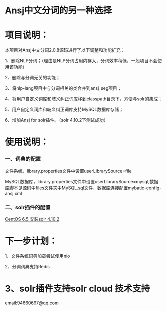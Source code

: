 Ansj中文分词的另一种选择
=========
项目说明：
===

本项目对Ansj中文分词2.0.8源码进行了以下调整和功能扩充：

1、删除NLP分词；（理由是NLP分词占用内存大，分词效率稍低，一般项目不会使用该功能）

2、删除与分词无关的功能；

3、将nlp-lang项目中与分词相关的类合并到ansj_seg项目；

4、将用户自定义词库和岐义纠正词库移到classpath目录下，方便与solr的集成；

5、用户自定义词库和岐义纠正词库支持MySQL数据库存储；

6、增加Ansj for solr插件。（solr 4.10.2下测试成功）

使用说明：
====
### 一、词典的配置
文件系统，library.properties文件中设置userLibrarySource=file

MySQL数据库，library.properties文件中设置userLibrarySource=mysql,数据库脚本见源码中files文件夹中MySQL.sql文件，数据库连接配置mybatic-config-ansj.xml

### 二、solr插件的配置
[CentOS 6.5 安装solr 4.10.2](https://github.com/Lewis-Liu-001/ansj_segx/wiki/CentOS-6.5%E4%B8%8ASolr4.10.2%E5%AE%89%E8%A3%85%E8%BF%87%E7%A8%8B)



下一步计划：
====
1、文件系统词典加载尝试使用nio

2、分词词典支持Redis

3、solr插件支持solr cloud
技术支持
===
email:94660697@qq.com
